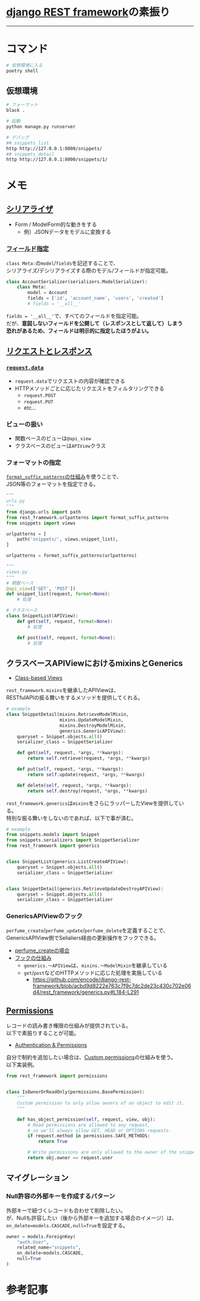 # [django REST framework](https://www.django-rest-framework.org)の素振り

---

# コマンド

```bash
# 仮想環境に入る
poetry shell
```

## 仮想環境

```bash
# フォーマット
black .

# 起動
python manage.py runserver

# デバッグ
## snippets_list
http http://127.0.0.1:8000/snippets/
## snippets_detail
http http://127.0.0.1:8000/snippets/1/
```

# メモ

## [シリアライザ](https://www.django-rest-framework.org/api-guide/serializers/)

- Form / ModelForm的な動きをする
  - 例）JSONデータをモデルに変換する

### [フィールド指定](https://www.django-rest-framework.org/api-guide/serializers/#specifying-which-fields-to-include)

`class Meta:`の`model`/`fields`を記述することで、  
シリアライズ/デシリアライズする際のモデル/フィールドが指定可能。

```python
class AccountSerializer(serializers.ModelSerializer):
    class Meta:
        model = Account
        fields = ['id', 'account_name', 'users', 'created']
        # fields = '__all__'
```

`fields = '__all__'`で、すべてのフィールドを指定可能。  
だが、**意図しないフィールドを公開して（レスポンスとして返して）しまう**  
**恐れがあるため、フィールドは明示的に指定したほうがよい。**

## [リクエストとレスポンス](https://www.django-rest-framework.org/tutorial/2-requests-and-responses/)

### [`request.data`](https://www.django-rest-framework.org/api-guide/requests/#data)

- `request.data`でリクエストの内容が確認できる
- HTTPメソッドごとに応じたリクエストをフィルタリングできる
  - `request.POST`
  - `request.PUT`
  - etc...

### ビューの扱い

- 関数ベースのビューは`@api_view`
- クラスベースのビューは`APIView`クラス

### フォーマットの指定

[`format_suffix_patterns`の仕組み](https://www.django-rest-framework.org/api-guide/requests/#data)を使うことで、  
JSON等のフォーマットを指定できる。

```python
"""
urls.py
"""
from django.urls import path
from rest_framework.urlpatterns import format_suffix_patterns
from snippets import views

urlpatterns = [
    path('snippets/', views.snippet_list),
]

urlpatterns = format_suffix_patterns(urlpatterns)

"""
views.py
"""
# 関数ベース
@api_view(['GET', 'POST'])
def snippet_list(request, format=None):
    # 処理

# クラスベース
class SnippetList(APIView):
    def get(self, request, format=None):
        # 処理

    def post(self, request, format=None):
        # 処理
```

## クラスベースAPIViewにおけるmixinsとGenerics

- [Class-based Views](https://www.django-rest-framework.org/tutorial/3-class-based-views/)

`rest_framework.mixins`を継承したAPIViewは、  
RESTfulAPIの振る舞いをするメソッドを提供してくれる。

```python
# example
class SnippetDetail(mixins.RetrieveModelMixin,
                    mixins.UpdateModelMixin,
                    mixins.DestroyModelMixin,
                    generics.GenericAPIView):
    queryset = Snippet.objects.all()
    serializer_class = SnippetSerializer

    def get(self, request, *args, **kwargs):
        return self.retrieve(request, *args, **kwargs)

    def put(self, request, *args, **kwargs):
        return self.update(request, *args, **kwargs)

    def delete(self, request, *args, **kwargs):
        return self.destroy(request, *args, **kwargs)
```

`rest_framework.generics`は`mixins`をさらにラッパーしたViewを提供している。  
特別な振る舞いをしないのであれば、以下で事が済む。

```python
# example
from snippets.models import Snippet
from snippets.serializers import SnippetSerializer
from rest_framework import generics


class SnippetList(generics.ListCreateAPIView):
    queryset = Snippet.objects.all()
    serializer_class = SnippetSerializer


class SnippetDetail(generics.RetrieveUpdateDestroyAPIView):
    queryset = Snippet.objects.all()
    serializer_class = SnippetSerializer
```

### GenericsAPIViewのフック

`perfume_create`/`perfume_update`/`perfume_delete`を定義することで、  
GenericsAPIView側でSelialiers経由の更新操作をフックできる。

- [perfume_createの場合](https://github.com/encode/django-rest-framework/blob/acbd9d8222e763c7f9c7dc2de23c430c702e06d4/rest_framework/mixins.py#L23-L24)
- [フックの仕組み](https://www.django-rest-framework.org/api-guide/generic-views/)
  - `generics.〜APIView`は、`mixins.〜ModelMixin`を継承している
  - `get`/`post`などのHTTPメソッドに応じた処理を実施している
    - https://github.com/encode/django-rest-framework/blob/acbd9d8222e763c7f9c7dc2de23c430c702e06d4/rest_framework/generics.py#L184-L291

## [Permissions](https://www.django-rest-framework.org/api-guide/permissions/)

レコードの読み書き権限の仕組みが提供されている。  
以下で素振りすることが可能。

- [Authentication & Permissions](https://www.django-rest-framework.org/tutorial/4-authentication-and-permissions/)

自分で制約を追加したい場合は、[Custom permissions](https://www.django-rest-framework.org/api-guide/permissions/#custom-permissions)の仕組みを使う。  
以下実装例。

```python
from rest_framework import permissions


class IsOwnerOrReadOnly(permissions.BasePermission):
    """
    Custom permission to only allow owners of an object to edit it.
    """

    def has_object_permission(self, request, view, obj):
        # Read permissions are allowed to any request,
        # so we'll always allow GET, HEAD or OPTIONS requests.
        if request.method in permissions.SAFE_METHODS:
            return True

        # Write permissions are only allowed to the owner of the snippet.
        return obj.owner == request.user
```

## マイグレーション

### Null許容の外部キーを作成するパターン

外部キーで紐づくレコードも合わせて削除したい。  
が、Nullも許容したい（後から外部キーを追加する場合のイメージ）は、  
`on_delete=models.CASCADE,null=True`を設定する。

```python
owner = models.ForeignKey(
    "auth.User",
    related_name="snippets",
    on_delete=models.CASCADE,
    null=True
)
```

# 参考記事

